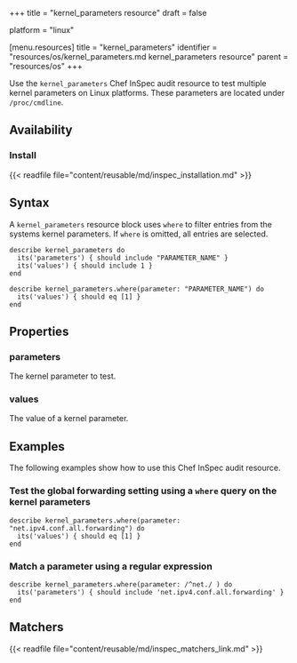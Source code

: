 +++
title = "kernel_parameters resource"
draft = false

platform = "linux"

[menu.resources]
    title = "kernel_parameters"
    identifier = "resources/os/kernel_parameters.md kernel_parameters resource"
    parent = "resources/os"
+++

Use the `kernel_parameters` Chef InSpec audit resource to test multiple kernel parameters on Linux platforms.
These parameters are located under `/proc/cmdline`.

## Availability

### Install

{{< readfile file="content/reusable/md/inspec_installation.md" >}}

## Syntax

A `kernel_parameters` resource block uses `where` to filter entries from the systems kernel parameters. If `where` is omitted, all entries are selected.

    describe kernel_parameters do
      its('parameters') { should include "PARAMETER_NAME" }
      its('values') { should include 1 }
    end

    describe kernel_parameters.where(parameter: "PARAMETER_NAME") do
      its('values') { should eq [1] }
    end

## Properties

### parameters

The kernel parameter to test.

### values

The value of a kernel parameter.

## Examples

The following examples show how to use this Chef InSpec audit resource.

### Test the global forwarding setting using a `where` query on the kernel parameters

    describe kernel_parameters.where(parameter: "net.ipv4.conf.all.forwarding") do
      its('values') { should eq [1] }
    end

### Match a parameter using a regular expression

    describe kernel_parameters.where(parameter: /^net./ ) do
      its('parameters') { should include 'net.ipv4.conf.all.forwarding' }
    end

## Matchers

{{< readfile file="content/reusable/md/inspec_matchers_link.md" >}}
